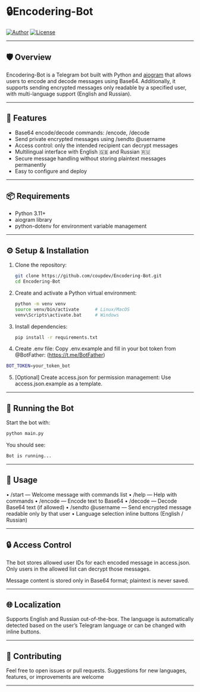 # 🔒Encodering-Bot

[![Author](https://img.shields.io/badge/Author-@coupdev-blue)](https://coupdev.com)
[![License](https://img.shields.io/badge/License-MIT-blue)](#license)

---

## 🛡️ Overview

Encodering-Bot is a Telegram bot built with Python and [aiogram](https://docs.aiogram.dev/en/latest/) that allows users to encode and decode messages using Base64. Additionally, it supports sending encrypted messages only readable by a specified user, with multi-language support (English and Russian).

---

## 🚀 Features

- Base64 encode/decode commands: /encode, /decode
- Send private encrypted messages using /sendto @username <text>
- Access control: only the intended recipient can decrypt messages
- Multilingual interface with English 🇬🇧 and Russian 🇷🇺
- Secure message handling without storing plaintext messages permanently
- Easy to configure and deploy

---

## 📦 Requirements

- Python 3.11+
- aiogram library
- python-dotenv for environment variable management

---

## ⚙️ Setup & Installation

1. Clone the repository:

   ```bash
   git clone https://github.com/coupdev/Encodering-Bot.git
   cd Encodering-Bot
   ```

2. Create and activate a Python virtual environment:
   ```bash
   python -m venv venv
   source venv/bin/activate      # Linux/MacOS
   venv\Scripts\activate.bat     # Windows
   ```

3. Install dependencies:

   ```bash
   pip install -r requirements.txt
   ```

4. Create .env file:
Copy .env.example and fill in your bot token from @BotFather: (https://t.me/BotFather)

```bash
BOT_TOKEN=your_token_bot
```

5. [Optional] Create access.json for permission management:
Use access.json.example as a template.

---

## 🚀 Running the Bot
Start the bot with:

```bash
python main.py
```

You should see:

```bash
Bot is running...
```

---

## 🤖 Usage
• /start — Welcome message with commands list
• /help — Help with commands
• /encode <text> — Encode text to Base64
• /decode <base64> — Decode Base64 text (if allowed)
• /sendto @username <text> — Send encrypted message readable only by that user
• Language selection inline buttons (English / Russian)

---

## 🔒 Access Control

The bot stores allowed user IDs for each encoded message in access.json. Only users in the allowed list can decrypt those messages.

Message content is stored only in Base64 format; plaintext is never saved.

---

## 🌐 Localization

Supports English and Russian out-of-the-box. The language is automatically detected based on the user’s Telegram language or can be changed with inline buttons.

---

## 🤝 Contributing

Feel free to open issues or pull requests. Suggestions for new languages, features, or improvements are welcome

---
